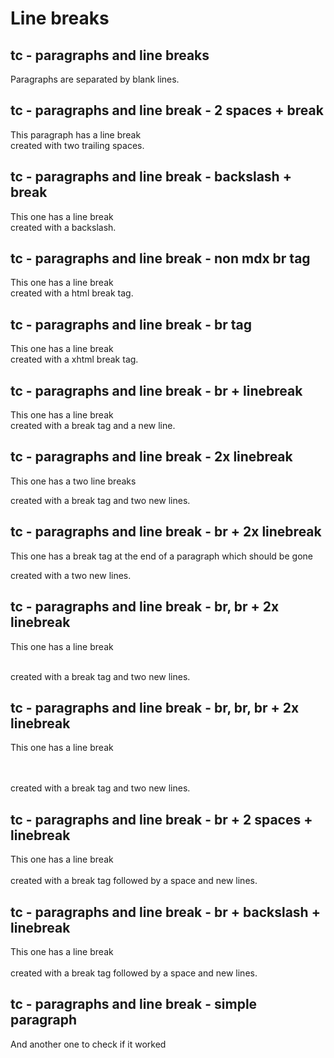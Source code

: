 # Line breaks

## tc - paragraphs and line breaks

Paragraphs are separated by blank lines.

## tc - paragraphs and line break - 2 spaces + break

This paragraph has a line break\
created with two trailing spaces.

## tc - paragraphs and line break - backslash + break

This one has a line break\
created with a backslash.

## tc - paragraphs and line break - non mdx br tag

This one has a line break<br />created with a html break tag.

## tc - paragraphs and line break - br tag

This one has a line break<br />created with a xhtml break tag.

## tc - paragraphs and line break - br + linebreak

This one has a line break<br />created with a break tag and a new line.

## tc - paragraphs and line break - 2x linebreak

This one has a two line breaks

created with a break tag and two new lines.

## tc - paragraphs and line break - br + 2x linebreak

This one has a break tag at the end of a paragraph which should be gone<br />

created with a two new lines.

## tc - paragraphs and line break - br, br + 2x linebreak

This one has a line break<br /><br />

created with a break tag and two new lines.

## tc - paragraphs and line break - br, br, br + 2x linebreak

This one has a line break<br /><br /><br />

created with a break tag and two new lines.

## tc - paragraphs and line break - br + 2 spaces + linebreak

This one has a line break<br />\
created with a break tag followed by a space and new lines.

## tc - paragraphs and line break - br + backslash + linebreak

This one has a line break<br />\
created with a break tag followed by a space and new lines.

## tc - paragraphs and line break - simple paragraph

And another one to check if it worked
